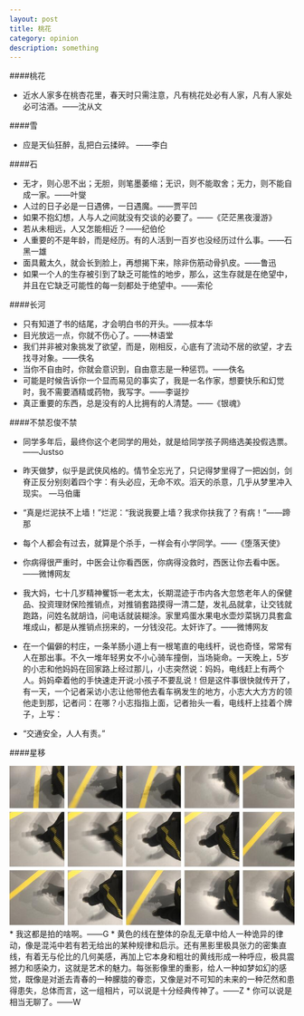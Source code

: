 ```yaml
---
layout: post
title: 桃花
category: opinion
description: something
---
```



####桃花

* 近水人家多在桃杏花里，春天时只需注意，凡有桃花处必有人家，凡有人家处必可沽酒。——沈从文

####雪

* 应是天仙狂醉，乱把白云揉碎。 ——李白

####石

* 无才，则心思不出；无胆，则笔墨萎缩；无识，则不能取舍；无力，则不能自成一家。——叶燮
* 人过的日子必是一日遇佛，一日遇魔。——贾平凹
* 如果不抱幻想，人与人之间就没有交谈的必要了。——《茫茫黑夜漫游》 
* 若从未相远，人又怎能相近？——纪伯伦
* 人重要的不是年龄，而是经历。有的人活到一百岁也没经历过什么事。——石黑一雄
* 面具戴太久，就会长到脸上，再想揭下来，除非伤筋动骨扒皮。——鲁迅
* 如果一个人的生存被引到了缺乏可能性的地步，那么，这生存就是在绝望中，并且在它缺乏可能性的每一刻都处于绝望中。——索伦

####长河
* 只有知道了书的结尾，才会明白书的开头。——叔本华
* 目光放远一点，你就不伤心了。——林语堂
* 我们并非被对象挑发了欲望，而是，刚相反，心底有了流动不居的欲望，才去找寻对象。——佚名
* 当你不自由时，你就会意识到，自由意志是一种惩罚。——佚名
* 可能是时候告诉你一个显而易见的事实了，我是一名作家，想要快乐和幻觉时，我不需要酒精或药物，我写字。——李诞抄
* 真正重要的东西，总是没有的人比拥有的人清楚。——《银魂》 

####不禁忍俊不禁

* 同学多年后，最终你这个老同学的用处，就是给同学孩子网络选美投假选票。——Justso
* 昨天做梦，似乎是武侠风格的。情节全忘光了，只记得梦里得了一把凶剑，剑脊正反分别刻着四个字：有头必应，无命不欢。滔天的杀意，几乎从梦里冲入现实。
—马伯庸
* “真是烂泥扶不上墙！”烂泥：“我说我要上墙？我求你扶我了？有病！”——蹄那
* 每个人都会有过去，就算是个杀手，一样会有小学同学。——《堕落天使》
* 你病得很严重时，中医会让你看西医，你病得没救时，西医让你去看中医。——微博网友
* 我大妈，七十几岁精神矍铄一老太太，长期混迹于市内各大忽悠老年人的保健品、投资理财保险推销点，对推销套路摸得一清二楚，发礼品就拿，让交钱就跑路，问姓名就胡诌，问电话就装糊涂。家里鸡蛋水果电水壶炒菜锅刀具套盒堆成山，都是从推销点拐来的，一分钱没花。太奸诈了。——微博网友 
*  在一个偏僻的村庄，一条羊肠小道上有一根笔直的电线杆，说也奇怪，常常有人在那出事。不久一堆年轻男女不小心骑车撞倒，当场毙命。一天晚上，5岁的小志和他妈妈在回家路上经过那儿，小志突然说：妈妈，电线赶上有两个人。妈妈牵着他的手快速走开说:小孩子不要乱说！但是这件事很快就传开了，有一天，一个记者采访小志让他带他去看车祸发生的地方，小志大大方方的领他走到那，记者问：在哪？小志指指上面，记者抬头一看，电线杆上挂着个牌子，上写：



* “交通安全，人人有责。”

####星移

<div id="transform1">
<div class="inner">
<img src="/images/funny/zuoping.jpg" alt="Nature">
</div>
</div>
*  我这都是拍的啥啊。——G
* 黄色的线在整体的杂乱无章中给人一种诡异的律动，像是混沌中若有若无给出的某种规律和启示。还有黑影里极具张力的密集直线，有着无与伦比的几何美感，再加上它本身和粗壮的黄线形成一种呼应，极具震撼力和感染力，这就是艺术的魅力。每张影像里的重影，给人一种如梦如幻的感觉，既像是对逝去青春的一种朦胧的眷恋，又像是对不可知的未来的一种茫然和患得患失，总体而言，这一组相片，可以说是十分经典传神了。——Z
* 你可以说是相当无聊了。——W